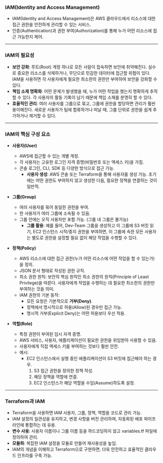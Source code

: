 ### IAM(Identity and Access Management)

- IAM(Identity and Access Management)은 AWS 클라우드에서 리소스에 대한 접근 권한을 안전하게 관리할 수 있는 서비스.
- 인증(Authentication)과 권한 부여(Authorization)를 통해 누가 어떤 리소스에 접근 가능한지 제어.

---
### IAM의 필요성

- **보안 강화**: 루트(Root) 계정 하나로 모든 사람이 접속하면 보안에 취약해진다. 실수로 중요한 리소스를 삭제하거나, 무단으로 민감한 데이터에 접근할 위험이 있다. IAM을 사용하면 각 사용자에게 필요한 최소한의 권한만 부여하여 보안을 강화할 수 있다.
- **책임 소재 명확화**: 어떤 문제가 발생했을 때, 누가 어떤 작업을 했는지 명확하게 추적할 수 있다. 각 사용자의 활동 기록이 남기 때문에 책임 소재를 분명히 할 수 있다.
- **효율적인 관리**: 여러 사용자를 그룹으로 묶고, 그룹에 권한을 할당하면 관리가 훨씬 용이해진다. 새로운 사용자가 팀에 합류하거나 떠날 때, 그룹 단위로 권한을 쉽게 추가하거나 제거할 수 있다.

---
### IAM의 핵심 구성 요소

- **사용자(User)**  
  - AWS에 접근할 수 있는 개별 계정.
  - 각 사용자는 고유한 로그인 자격 증명(비밀번호 또는 액세스 키)을 가짐.
  - 콘솔 로그인, CLI, SDK 등 다양한 방식으로 접근 가능.
    - **사용자 생성**: AWS 콘솔 또는 Terraform을 통해 사용자를 생성 가능. 초기에는 어떤 권한도 부여하지 않고 생성한 다음, 필요한 정책을 연결하는 것이 일반적.


- **그룹(Group)**  
  - 여러 사용자를 묶어 동일한 권한을 부여.
  - 한 사용자가 여러 그룹에 소속될 수 있음.
  - 그룹 안에는 오직 사용자만 포함 가능. (그룹 내 그룹은 불가능)  
    - **그룹 활용**: 예를 들어, Dev-Team 그룹을 생성하고 이 그룹에 S3 버킷 읽기, EC2 인스턴스 시작/중지 권한을 부여하면, 이 그룹에 속한 모든 사용자는 별도로 권한을 설정할 필요 없이 해당 작업을 수행할 수 있다.

- **정책(Policy)**  
  - AWS 리소스에 대한 접근 권한(누가 어떤 리소스에 어떤 작업을 할 수 있는가)을 정의.
  - JSON 문서 형태로 작성된 권한 규칙.
  - 최소 권한 원칙: 보안의 핵심 원칙인 최소 권한의 원칙(Principle of Least Privilege)을 따른다. 사용자에게 작업을 수행하는 데 필요한 최소한의 권한만 부여하는 것을 의미.
  - IAM 권한의 기본 동작:
    - 모든 요청은 기본적으로 **거부(Deny)**.
    - 정책에서 명시적으로 허용(Allow)된 경우만 접근 가능.
    - 명시적 거부(Explicit Deny)는 어떤 허용보다 우선 적용.

- **역할(Role)**  
  - 특정 권한이 부여된 임시 자격 증명.
  - AWS 서비스, 사용자, 애플리케이션이 필요한 권한을 위임받아 사용할 수 있음.
  - 사용자에게 직접 액세스 키를 부여하는 것보다 훨씬 안전.
  - 예시:  
    - EC2 인스턴스에서 실행 중인 애플리케이션이 S3 버킷에 접근해야 하는 경우. 
      1. S3 접근 권한을 정의한 정책 작성.
      2. 해당 정책을 역할에 연결.
      3. EC2 인스턴스가 해당 역할을 수임(Assume)하도록 설정.

---
### Terraform과 IAM

- Terraform을 사용하면 IAM 사용자, 그룹, 정책, 역할을 코드로 관리 가능.
- IAM 설정의 일관성을 유지하고, 변경 사항을 버전 관리하며, 자동화된 배포 파이프라인에 통합하는 데 유용.
- **변수 사용**: 사용자 이름이나 그룹 이름 등을 하드코딩하지 않고 variables.tf 파일에 정의하여 관리.
- **모듈화**: 복잡한 IAM 설정을 모듈로 만들어 재사용성을 높임.
- IAM의 개념을 이해하고 Terraform으로 구현하면, 더욱 안전하고 효율적인 클라우드 인프라를 구축 가능.
